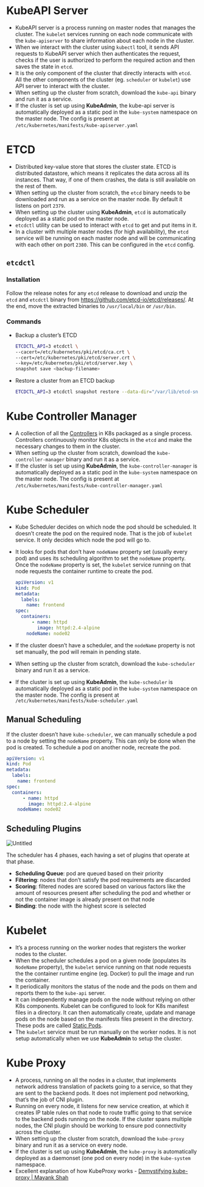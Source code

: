 # KubeAPI Server

- KubeAPI server is a process running on master nodes that manages the cluster. The `kubelet` services running on each node communicate with the `kube-apiserver` to share information about each node in the cluster.
- When we interact with the cluster using `kubectl` tool, it sends API requests to KubeAPI server which then authenticates the request, checks if the user is authorized to perform the required action and then saves the state in `etcd`.
- It is the only component of the cluster that directly interacts with `etcd`. All the other components of the cluster (eg. `scheduler` or `kubelet`) use API server to interact with the cluster.
- When setting up the cluster from scratch, download the `kube-api` binary and run it as a service.
- If the cluster is set up using **KubeAdmin**, the kube-api server is automatically deployed as a static pod in the `kube-system` namespace on the master node. The config is present at `/etc/kubernetes/manifests/kube-apiserver.yaml`

# ETCD

- Distributed key-value store that stores the cluster state. ETCD is distributed datastore, which means it replicates the data across all its instances.  That way, if one of them crashes, the data is still available on the rest of them.
- When setting up the cluster from scratch, the `etcd` binary needs to be downloaded and run as a service on the master node. By default it listens on port `2379`.
- When setting up the cluster using **KubeAdmin**, `etcd` is automatically deployed as a static pod on the master node.
- `etcdctl` utility can be used to interact with `etcd` to get and put items in it.
- In a cluster with multiple master nodes (for high availability), the `etcd` service will be running on each master node and will be communicating with each other on port `2380`. This can be configured in the `etcd` config.

## `etcdctl`

### Installation

Follow the release notes for any `etcd` release to download and unzip the `etcd` and `etcdctl` binary from https://github.com/etcd-io/etcd/releases/. At the end, move the extracted binaries to `/usr/local/bin` or `/usr/bin`.

### Commands

- Backup a cluster’s ETCD
    
    ```bash
    ETCDCTL_API=3 etcdctl \
    --cacert=/etc/kubernetes/pki/etcd/ca.crt \
    --cert=/etc/kubernetes/pki/etcd/server.crt \
    --key=/etc/kubernetes/pki/etcd/server.key \
    snapshot save <backup-filename>
    ```
    
- Restore a cluster from an ETCD backup
    
    ```bash
    ETCDCTL_API=3 etcdctl snapshot restore --data-dir="/var/lib/etcd-snapshot" <backup-filename>
    ```

# Kube Controller Manager

- A collection of all the [Controllers](https://www.notion.so/Controllers-292c3061762044b39fc3dcfa76221fc1?pvs=21) in K8s packaged as a single process. Controllers continuously monitor K8s objects in the `etcd` and make the necessary changes to them in the cluster.
- When setting up the cluster from scratch, download the `kube-controller-manager` binary and run it as a service.
- If the cluster is set up using **KubeAdmin**, the `kube-controller-manager` is automatically deployed as a static pod in the `kube-system` namespace on the master node. The config is present at `/etc/kubernetes/manifests/kube-controller-manager.yaml`

# Kube Scheduler

- Kube Scheduler decides on which node the pod should be scheduled. It doesn’t create the pod on the required node. That is the job of `kubelet` service. It only decides which node the pod will go to.
- It looks for pods that don’t have `nodeName` property set (usually every pod) and uses its scheduling algorithm to set the `nodeName` property. Once the `nodeName` property is set, the `kubelet` service running on that node requests the container runtime to create the pod.
    
    ```yaml
    apiVersion: v1
    kind: Pod
    metadata:
      labels:
        name: frontend
    spec:
      containers:
    	  - name: httpd
    	    image: httpd:2.4-alpine
    	nodeName: node02
    ```
    
- If the cluster doesn’t have a scheduler, and the `nodeName` property is not set manually, the pod will remain in pending state.
- When setting up the cluster from scratch, download the `kube-scheduler` binary and run it as a service.
- If the cluster is set up using **KubeAdmin**, the `kube-scheduler` is automatically deployed as a static pod in the `kube-system` namespace on the master node. The config is present at `/etc/kubernetes/manifests/kube-scheduler.yaml`

## Manual Scheduling

If the cluster doesn’t have `kube-scheduler`, we can manually schedule a pod to a node by setting the `nodeName` property. This can only be done when the pod is created. To schedule a pod on another node, recreate the pod.

```yaml
apiVersion: v1
kind: Pod
metadata:
  labels:
    name: frontend
spec:
  containers:
	  - name: httpd
	    image: httpd:2.4-alpine
	nodeName: node02
```

## Scheduling Plugins

![Untitled](https://s3-us-west-2.amazonaws.com/secure.notion-static.com/975875e2-2f50-466f-99a2-b5fe1e86a889/Untitled.png)

The scheduler has 4 phases, each having a set of plugins that operate at that phase.

- **Scheduling Queue**: pod are queued based on their priority
- **Filtering**: nodes that don’t satisfy the pod requirements are discarded
- **Scoring**: filtered nodes are scored based on various factors like the amount of resources present after scheduling the pod and whether or not the container image is already present on that node
- **Binding**: the node with the highest score is selected

# Kubelet

- It’s a process running on the worker nodes that registers the worker nodes to the cluster.
- When the scheduler schedules a pod on a given node (populates its `NodeName` property), the `kubelet` service running on that node requests the the container runtime engine (eg. Docker) to pull the image and run the container.
- It periodically monitors the status of the node and the pods on them and reports them to the `kube-api` server.
- It can independently manage pods on the node without relying on other K8s components. Kubelet can be configured to look for K8s manifest files in a directory. It can then automatically create, update and manage pods on the node based on the manifests files present in the directory. These pods are called [Static Pods](https://www.notion.so/Static-Pods-3852f9bfeac8482e841d8cb33c3b87fc?pvs=21).
- The `kubelet` service must be run manually on the worker nodes. It is not setup automatically when we use **KubeAdmin** to setup the cluster.

# Kube Proxy

- A process, running on all the nodes in a cluster, that implements network address translation of packets going to a service, so that they are sent to the backend pods. It does not implement pod networking, that’s the job of CNI plugin.
- Running on every node, it listens for new service creation, at which it creates IP table rules on that node to route traffic going to that service to the backend pods running on the node. If the cluster spans multiple nodes, the CNI plugin should be working to ensure pod connectivity across the cluster.
- When setting up the cluster from scratch, download the `kube-proxy` binary and run it as a service on every node.
- If the cluster is set up using **KubeAdmin**, the `kube-proxy` is automatically deployed as a daemonset (one pod on every node) in the `kube-system` namespace.
- Excellent explanation of how KubeProxy works - [Demystifying kube-proxy | Mayank Shah](https://mayankshah.dev/blog/demystifying-kube-proxy/)
